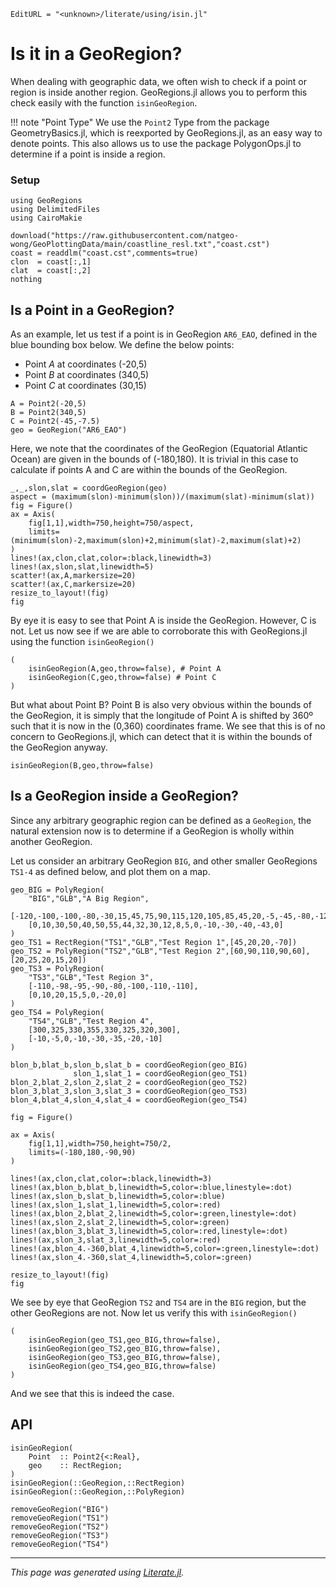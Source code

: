 ```@meta
EditURL = "<unknown>/literate/using/isin.jl"
```

# Is it in a GeoRegion?

When dealing with geographic data, we often wish to check if a point or region is inside another region.  GeoRegions.jl allows you to perform this check easily with the function `isinGeoRegion`.

!!! note "Point Type"
    We use the `Point2` Type from the package GeometryBasics.jl, which is reexported by GeoRegions.jl, as an easy way to denote points.  This also allows us to use the package PolygonOps.jl to determine if a point is inside a region.

### Setup

````@example isin
using GeoRegions
using DelimitedFiles
using CairoMakie

download("https://raw.githubusercontent.com/natgeo-wong/GeoPlottingData/main/coastline_resl.txt","coast.cst")
coast = readdlm("coast.cst",comments=true)
clon  = coast[:,1]
clat  = coast[:,2]
nothing
````

## Is a Point in a GeoRegion?

As an example, let us test if a point is in GeoRegion `AR6_EAO`, defined in the blue bounding box below.  We define the below points:
* Point *A* at coordinates (-20,5)
* Point *B* at coordinates (340,5)
* Point *C* at coordinates (30,15)

````@example isin
A = Point2(-20,5)
B = Point2(340,5)
C = Point2(-45,-7.5)
geo = GeoRegion("AR6_EAO")
````

Here, we note that the coordinates of the GeoRegion (Equatorial Atlantic Ocean) are given in the bounds of (-180,180).  It is trivial in this case to calculate if points A and C are within the bounds of the GeoRegion.

````@example isin
_,_,slon,slat = coordGeoRegion(geo)
aspect = (maximum(slon)-minimum(slon))/(maximum(slat)-minimum(slat))
fig = Figure()
ax = Axis(
    fig[1,1],width=750,height=750/aspect,
    limits=(minimum(slon)-2,maximum(slon)+2,minimum(slat)-2,maximum(slat)+2)
)
lines!(ax,clon,clat,color=:black,linewidth=3)
lines!(ax,slon,slat,linewidth=5)
scatter!(ax,A,markersize=20)
scatter!(ax,C,markersize=20)
resize_to_layout!(fig)
fig
````

By eye it is easy to see that Point A is inside the GeoRegion.  However, C is not.  Let us now see if we are able to corroborate this with GeoRegions.jl using the function `isinGeoRegion()`

````@example isin
(
    isinGeoRegion(A,geo,throw=false), # Point A
    isinGeoRegion(C,geo,throw=false) # Point C
)
````

But what about Point B?  Point B is also very obvious within the bounds of the GeoRegion, it is simply that the longitude of Point A is shifted by 360º such that it is now in the (0,360) coordinates frame.  We see that this is of no concern to GeoRegions.jl, which can detect that it is within the bounds of the GeoRegion anyway.

````@example isin
isinGeoRegion(B,geo,throw=false)
````

## Is a GeoRegion inside a GeoRegion?

Since any arbitrary geographic region can be defined as a `GeoRegion`, the natural extension now is to determine if a GeoRegion is wholly within another GeoRegion.

Let us consider an arbitrary GeoRegion `BIG`, and other smaller GeoRegions `TS1-4` as defined below, and plot them on a map.

````@example isin
geo_BIG = PolyRegion(
    "BIG","GLB","A Big Region",
    [-120,-100,-100,-80,-30,15,45,75,90,115,120,105,85,45,20,-5,-45,-80,-120],
    [0,10,30,50,40,50,55,44,32,30,12,8,5,0,-10,-30,-40,-43,0]
)
geo_TS1 = RectRegion("TS1","GLB","Test Region 1",[45,20,20,-70])
geo_TS2 = PolyRegion("TS2","GLB","Test Region 2",[60,90,110,90,60],[20,25,20,15,20])
geo_TS3 = PolyRegion(
    "TS3","GLB","Test Region 3",
    [-110,-98,-95,-90,-80,-100,-110,-110],
    [0,10,20,15,5,0,-20,0]
)
geo_TS4 = PolyRegion(
    "TS4","GLB","Test Region 4",
    [300,325,330,355,330,325,320,300],
    [-10,-5,0,-10,-30,-35,-20,-10]
)

blon_b,blat_b,slon_b,slat_b = coordGeoRegion(geo_BIG)
              slon_1,slat_1 = coordGeoRegion(geo_TS1)
blon_2,blat_2,slon_2,slat_2 = coordGeoRegion(geo_TS2)
blon_3,blat_3,slon_3,slat_3 = coordGeoRegion(geo_TS3)
blon_4,blat_4,slon_4,slat_4 = coordGeoRegion(geo_TS4)

fig = Figure()

ax = Axis(
    fig[1,1],width=750,height=750/2,
    limits=(-180,180,-90,90)
)

lines!(ax,clon,clat,color=:black,linewidth=3)
lines!(ax,blon_b,blat_b,linewidth=5,color=:blue,linestyle=:dot)
lines!(ax,slon_b,slat_b,linewidth=5,color=:blue)
lines!(ax,slon_1,slat_1,linewidth=5,color=:red)
lines!(ax,blon_2,blat_2,linewidth=5,color=:green,linestyle=:dot)
lines!(ax,slon_2,slat_2,linewidth=5,color=:green)
lines!(ax,blon_3,blat_3,linewidth=5,color=:red,linestyle=:dot)
lines!(ax,slon_3,slat_3,linewidth=5,color=:red)
lines!(ax,blon_4.-360,blat_4,linewidth=5,color=:green,linestyle=:dot)
lines!(ax,slon_4.-360,slat_4,linewidth=5,color=:green)

resize_to_layout!(fig)
fig
````

We see by eye that GeoRegion `TS2` and `TS4` are in the `BIG` region, but the other GeoRegions are not.  Now let us verify this with `isinGeoRegion()`

````@example isin
(
    isinGeoRegion(geo_TS1,geo_BIG,throw=false),
    isinGeoRegion(geo_TS2,geo_BIG,throw=false),
    isinGeoRegion(geo_TS3,geo_BIG,throw=false),
    isinGeoRegion(geo_TS4,geo_BIG,throw=false)
)
````

And we see that this is indeed the case.

## API
```@docs
isinGeoRegion(
    Point  :: Point2{<:Real},
    geo    :: RectRegion;
)
isinGeoRegion(::GeoRegion,::RectRegion)
isinGeoRegion(::GeoRegion,::PolyRegion)
```

````@example isin
removeGeoRegion("BIG")
removeGeoRegion("TS1")
removeGeoRegion("TS2")
removeGeoRegion("TS3")
removeGeoRegion("TS4")
````

---

*This page was generated using [Literate.jl](https://github.com/fredrikekre/Literate.jl).*

